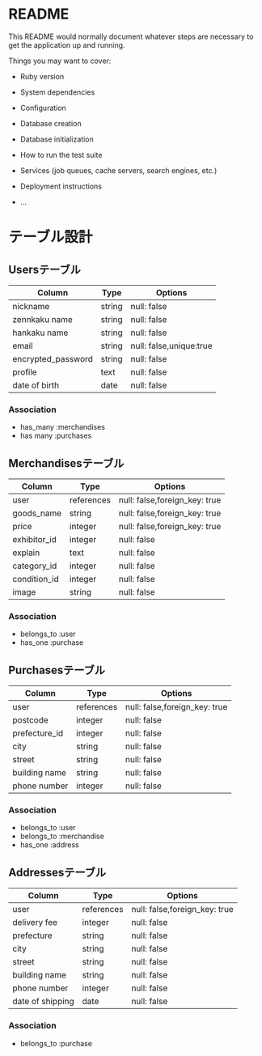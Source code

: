 # README

This README would normally document whatever steps are necessary to get the
application up and running.

Things you may want to cover:

* Ruby version

* System dependencies

* Configuration

* Database creation

* Database initialization

* How to run the test suite

* Services (job queues, cache servers, search engines, etc.)

* Deployment instructions

* ...


# テーブル設計


## Usersテーブル
|      Column        |   Type   |   Options   |
|--------------------|----------|-------------|
|      nickname      |  string  | null: false |
|   zennkaku name    |  string  | null: false |
|   hankaku name     |  string  | null: false |
|      email         |  string  | null: false,unique:true |
| encrypted_password |  string  | null: false |
|      profile       |   text   | null: false |
|   date of birth    |   date   | null: false |

### Association
- has_many :merchandises
- has many :purchases


## Merchandisesテーブル
|      Column        |   Type   |   Options   |
|--------------------|----------|-------------|
|      user          |references| null: false,foreign_key: true |
|     goods_name     |  string  | null: false,foreign_key: true |
|       price        | integer  | null: false,foreign_key: true |
|    exhibitor_id    | integer  | null: false |
|      explain       |   text   | null: false |
|     category_id    | integer  | null: false |
|    condition_id    | integer  | null: false |
|       image        |  string  | null: false |


### Association
- belongs_to :user
- has_one :purchase


## Purchasesテーブル
|      Column        |   Type   |   Options   |
|--------------------|----------|-------------|
|       user         |references| null: false,foreign_key: true |
|     postcode       | integer  | null: false |
|    prefecture_id   | integer  | null: false |
|       city         | string   | null: false |
|      street        | string   | null: false |
|    building name   | string   | null: false |
|    phone number    | integer  | null: false |

### Association
- belongs_to :user
- belongs_to :merchandise
- has_one :address

## Addressesテーブル
|      Column        |   Type   |   Options   |
|--------------------|----------|-------------|
|       user         |references| null: false,foreign_key: true |
|    delivery fee    |  integer | null: false |
|     prefecture     |  string  | null: false |
|       city         | string   | null: false |
|      street        | string   | null: false |
|    building name   | string   | null: false |
|    phone number    | integer  | null: false |
|  date of shipping  |   date   | null: false |

### Association
- belongs_to :purchase
